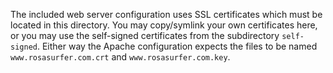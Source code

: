 
The included web server configuration uses SSL certificates which must be located in this directory. You may copy/symlink
your own certificates here, or you may use the self-signed certificates from the subdirectory `self-signed`. Either way
the Apache configuration expects the files to be named `www.rosasurfer.com.crt` and `www.rosasurfer.com.key`.
